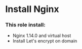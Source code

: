 Install Nginx
=============

### This role install:

- Nginx 1.14.0 and virtual host
- Install Let's encrypt on domain

